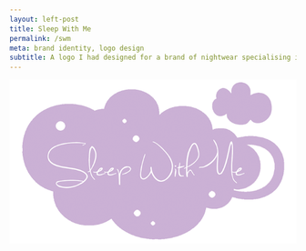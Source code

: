 ```yaml
---
layout: left-post
title: Sleep With Me
permalink: /swm
meta: brand identity, logo design
subtitle: A logo I had designed for a brand of nightwear specialising in disney themed outfits.
---
```


![sleep_with_me_logo](images/swm.png)
